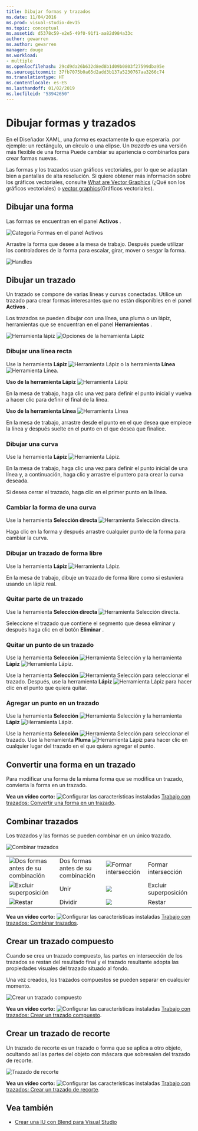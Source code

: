 ```yaml
---
title: Dibujar formas y trazados
ms.date: 11/04/2016
ms.prod: visual-studio-dev15
ms.topic: conceptual
ms.assetid: d5378c59-e2e5-49f0-91f1-aa82d984a33c
author: gewarren
ms.author: gewarren
manager: douge
ms.workload:
- multiple
ms.openlocfilehash: 29cd9da26b632d8ed8b1d09b0803f27599dba95e
ms.sourcegitcommit: 37fb7075b0a65d2add3b137a5230767aa3266c74
ms.translationtype: HT
ms.contentlocale: es-ES
ms.lasthandoff: 01/02/2019
ms.locfileid: "53942650"
---
```

# <a name="draw-shapes-and-paths"></a>Dibujar formas y trazados

En el Diseñador XAML, una *forma* es exactamente lo que esperaría. por ejemplo: un rectángulo, un círculo o una elipse. Un *trazado* es una versión más flexible de una forma Puede cambiar su apariencia o combinarlos para crear formas nuevas.

Las formas y los trazados usan gráficos vectoriales, por lo que se adaptan bien a pantallas de alta resolución. Si quiere obtener más información sobre los gráficos vectoriales, consulte [What are Vector Graphics](https://www.youtube.com/watch?v=MoCSwF0n-io) (¿Qué son los gráficos vectoriales) o [vector graphics](http://www.webopedia.com/TERM/V/vector_graphics.html)(Gráficos vectoriales).

##  <a name="Shape"></a> Dibujar una forma
 Las formas se encuentran en el panel **Activos** .

 ![Categoría Formas en el panel Activos](../designers/media/b4_shapes_assetspanel.png)

 Arrastre la forma que desee a la mesa de trabajo. Después puede utilizar los controladores de la forma para escalar, girar, mover o sesgar la forma.

 ![Handles](../designers/media/84261e83-3091-4490-ab58-4218b188439e.png)

##  <a name="Path"></a> Dibujar un trazado
 Un trazado se compone de varias líneas y curvas conectadas. Utilice un trazado para crear formas interesantes que no están disponibles en el panel **Activos** .

 Los trazados se pueden dibujar con una línea, una pluma o un lápiz, herramientas que se encuentran en el panel **Herramientas** .

 ![Herramienta lápiz](../designers/media/717956a8-b6a5-4e37-8af3-70bcfc78c82a.png) ![Opciones de la herramienta Lápiz](../designers/media/8fbbbb21-be83-4cf6-903b-3a49f00c9860.png)

### <a name="draw-a-straight-line"></a>Dibujar una línea recta
 Use la herramienta **Lápiz** ![Herramienta Lápiz](../designers/media/894f8612-e0ed-4e00-84cf-a9bc8f38fc54.png) o la herramienta **Línea** ![Herramienta Línea](../designers/media/eb618397-5283-48be-8396-3449be7b6fbf.png).

 **Uso de la herramienta Lápiz** ![Herramienta Lápiz](../designers/media/894f8612-e0ed-4e00-84cf-a9bc8f38fc54.png)

 En la mesa de trabajo, haga clic una vez para definir el punto inicial y vuelva a hacer clic para definir el final de la línea.

 **Uso de la herramienta Línea** ![Herramienta Línea](../designers/media/eb618397-5283-48be-8396-3449be7b6fbf.png)

 En la mesa de trabajo, arrastre desde el punto en el que desea que empiece la línea y después suelte en el punto en el que desea que finalice.

### <a name="draw-a-curve"></a>Dibujar una curva
 Use la herramienta **Lápiz** ![Herramienta Lápiz](../designers/media/894f8612-e0ed-4e00-84cf-a9bc8f38fc54.png).

 En la mesa de trabajo, haga clic una vez para definir el punto inicial de una línea y, a continuación, haga clic y arrastre el puntero para crear la curva deseada.

 Si desea cerrar el trazado, haga clic en el primer punto en la línea.

### <a name="change-the-shape-of-a-curve"></a>Cambiar la forma de una curva
 Use la herramienta **Selección directa** ![Herramienta Selección directa](../designers/media/6dd6571f-c116-451d-8dd2-1f88b8406362.png).

 Haga clic en la forma y después arrastre cualquier punto de la forma para cambiar la curva.

### <a name="draw-a-free-form-path"></a>Dibujar un trazado de forma libre
 Use la herramienta **Lápiz** ![Herramienta Lápiz](../designers/media/509dc167-734f-46c9-b012-987ee63450cd.png).

 En la mesa de trabajo, dibuje un trazado de forma libre como si estuviera usando un lápiz real.

### <a name="remove-part-of-a-path"></a>Quitar parte de un trazado
 Use la herramienta **Selección directa** ![Herramienta Selección directa](../designers/media/6dd6571f-c116-451d-8dd2-1f88b8406362.png).

 Seleccione el trazado que contiene el segmento que desea eliminar y después haga clic en el botón **Eliminar** .

### <a name="remove-a-point-in-a-path"></a>Quitar un punto de un trazado
 Use la herramienta **Selección** ![Herramienta Selección](../designers/media/2ff91340-477e-4efa-a0f7-af20851e4daa.png) y la herramienta **Lápiz** ![Herramienta Lápiz](../designers/media/894f8612-e0ed-4e00-84cf-a9bc8f38fc54.png).

 Use la herramienta **Selección** ![Herramienta Selección](../designers/media/2ff91340-477e-4efa-a0f7-af20851e4daa.png) para seleccionar el trazado. Después, use la herramienta **Lápiz** ![Herramienta Lápiz](../designers/media/894f8612-e0ed-4e00-84cf-a9bc8f38fc54.png) para hacer clic en el punto que quiera quitar.

### <a name="add-a-point-to-a-path"></a>Agregar un punto en un trazado
 Use la herramienta **Selección** ![Herramienta Selección](../designers/media/2ff91340-477e-4efa-a0f7-af20851e4daa.png) y la herramienta **Lápiz** ![Herramienta Lápiz](../designers/media/894f8612-e0ed-4e00-84cf-a9bc8f38fc54.png).

 Use la herramienta **Selección** ![Herramienta Selección](../designers/media/2ff91340-477e-4efa-a0f7-af20851e4daa.png) para seleccionar el trazado. Use la herramienta **Pluma** ![Herramienta Lápiz](../designers/media/894f8612-e0ed-4e00-84cf-a9bc8f38fc54.png) para hacer clic en cualquier lugar del trazado en el que quiera agregar el punto.

##  <a name="Convert"></a> Convertir una forma en un trazado
 Para modificar una forma de la misma forma que se modifica un trazado, convierta la forma en un trazado.

 **Vea un vídeo corto:** ![Configurar las características instaladas](../designers/media/bldadminconsoleinitialconfigicon.png) [Trabajo con trazados: Convertir una forma en un trazado](https://www.youtube.com/watch?v=Io5bC0-nH6Q#t=147).

##  <a name="Combine"></a> Combinar trazados
 Los trazados y las formas se pueden combinar en un único trazado.

 ![Combinar trazados](../designers/media/2df17a5d-a338-4ef4-96c5-dae51cc1ca8a.png)

|||||
|-|-|-|-|
|![Dos formas antes de su combinación](../designers/media/b1_1.png)|Dos formas antes de su combinación|![Formar intersección](../designers/media/b1_4.png)|Formar intersección|
|![Excluir superposición](../designers/media/b1_2.png)|Unir|![](../designers/media/b1_5.png)|Excluir superposición|
|![Restar](../designers/media/b1_3.png)|Dividir|![](../designers/media/b1_6.png)|Restar|

 **Vea un vídeo corto:** ![Configurar las características instaladas](../designers/media/bldadminconsoleinitialconfigicon.png) [Trabajo con trazados: Combinar trazados](https://www.youtube.com/watch?v=Io5bC0-nH6Q#t=195).

##  <a name="Compound"></a> Crear un trazado compuesto
 Cuando se crea un trazado compuesto, las partes en intersección de los trazados se restan del resultado final y el trazado resultante adopta las propiedades visuales del trazado situado al fondo.

 Una vez creados, los trazados compuestos se pueden separar en cualquier momento.

 ![Crear un trazado compuesto](../designers/media/2157a8aa-d9a7-4de4-8de5-b10d28f08a84.png)

 **Vea un vídeo corto:** ![Configurar las características instaladas](../designers/media/bldadminconsoleinitialconfigicon.png) [Trabajo con trazados: Crear un trazado compuesto](https://www.youtube.com/watch?v=Io5bC0-nH6Q).

##  <a name="Clipping"></a> Crear un trazado de recorte
 Un trazado de recorte es un trazado o forma que se aplica a otro objeto, ocultando así las partes del objeto con máscara que sobresalen del trazado de recorte.

 ![Trazado de recorte](../designers/media/22471e98-a841-4f39-a3ef-36090cf5a625.png)

 **Vea un vídeo corto:** ![Configurar las características instaladas](../designers/media/bldadminconsoleinitialconfigicon.png) [Trabajo con trazados: Crear un trazado de recorte](https://www.youtube.com/watch?v=Io5bC0-nH6Q#t=232).

## <a name="see-also"></a>Vea también

- [Crear una IU con Blend para Visual Studio](../designers/creating-a-ui-by-using-blend-for-visual-studio.md)